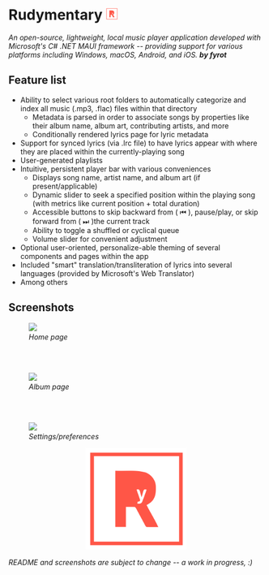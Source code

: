 # Rudymentary             <img src="https://raw.githubusercontent.com/fyrot/rudymentary/475c68a965ca44cde4ce133abdbb58522d1f2069/Resources/AppIcon/rudymentarylogoborder.svg" width="24" height="24" margin-left="100" />
*An open-source, lightweight, local music player application developed with Microsoft's C# .NET MAUI framework -- providing support for various platforms including Windows, macOS, Android, and iOS.* ***by fyrot***

## Feature list
 - Ability to select various root folders to automatically categorize and index all music (.mp3, .flac) files within that directory
   - Metadata is parsed in order to associate songs by properties like their album name, album art, contributing artists, and more
   - Conditionally rendered lyrics page for lyric metadata
 - Support for synced lyrics (via .lrc file) to have lyrics appear with where they are placed within the currently-playing song 
 - User-generated playlists
 - Intuitive, persistent player bar with various conveniences
   - Displays song name, artist name, and album art (if present/applicable)
   - Dynamic slider to seek a specified position within the playing song (with metrics like current position + total duration)
   - Accessible buttons to skip backward from ( ⏮ ), pause/play, or skip forward from ( ⏭ )the current track
   - Ability to toggle a shuffled or cyclical queue 
   - Volume slider for convenient adjustment
 - Optional user-oriented, personalize-able theming of several components and pages within the app
 - Included "smart" translation/transliteration of lyrics into several languages (provided by Microsoft's Web Translator)
 - Among others

## Screenshots     
<figure>
  <img src="https://github.com/fyrot/rudymentary/assets/142183447/5cb4c8c4-e980-48a4-ac47-006fddb8c131" />
  <figcaption><i>Home page</i></figcaption>
</figure>
<br />
<br />
<figure>
  <img src="https://github.com/fyrot/rudymentary/assets/142183447/fc7095f5-4749-49be-8045-84f9f412c9f5" />
  <figcaption><i>Album page</i></figcaption>
</figure>
<br />
<br />
<figure>
  <img src="https://github.com/fyrot/rudymentary/assets/142183447/2dbdd5d8-ed56-4f1e-9bb7-43ffa4bd28a1" />
  <figcaption><i>Settings/preferences</i></figcaption>
</figure>
<p align="center" >
  <img width="200" height="200" src="https://raw.githubusercontent.com/fyrot/rudymentary/475c68a965ca44cde4ce133abdbb58522d1f2069/Resources/AppIcon/rudymentarylogoborder.svg" />
</p>






*README and screenshots are subject to change -- a work in progress, :)*
